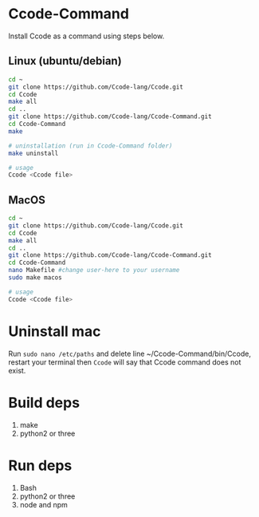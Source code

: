 # Ccode-Command
Install Ccode as a command using steps below.
## Linux (ubuntu/debian)
```bash
cd ~
git clone https://github.com/Ccode-lang/Ccode.git
cd Ccode
make all
cd ..
git clone https://github.com/Ccode-lang/Ccode-Command.git
cd Ccode-Command
make

# uninstallation (run in Ccode-Command folder)
make uninstall

# usage
Ccode <Ccode file>
```
## MacOS
```bash
cd ~
git clone https://github.com/Ccode-lang/Ccode.git
cd Ccode
make all
cd ..
git clone https://github.com/Ccode-lang/Ccode-Command.git
cd Ccode-Command
nano Makefile #change user-here to your username
sudo make macos

# usage
Ccode <Ccode file>
```
# Uninstall mac
Run ```sudo nano /etc/paths``` and delete line ~/Ccode-Command/bin/Ccode, 
restart your terminal then ```Ccode``` will say that Ccode command does not exist.
# Build deps
1. make
2. python2 or three
# Run deps
1. Bash
2. python2 or three
3. node and npm

